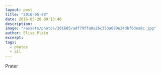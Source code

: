```yaml
---
layout: post
title: "2016-05-28"
date: 2016-05-28 09:13:40
description: 
image: "/assets/photos/201605/adf79ffa0a26c353a029e24dbf6dea8c.jpg"
author: Elise Plain
excerpt: 
tags: 
  - photos
  - all
---
```



<p></p>
Prater